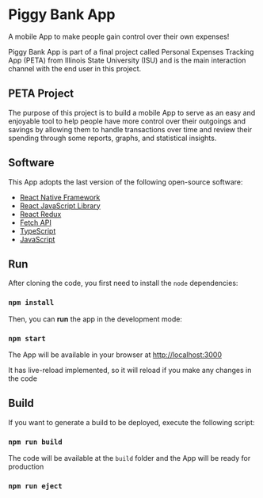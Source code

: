 # Piggy Bank App

A mobile App to make people gain control over their own expenses!

Piggy Bank App is part of a final project called Personal Expenses Tracking App (PETA) 
from Illinois State University (ISU) and is the main interaction channel with 
the end user in this project.

## PETA Project

The purpose of this project is to build a mobile App to serve as 
an easy and enjoyable tool to help people have more control over their outgoings 
and savings by allowing them to handle transactions over time and review their 
spending through some reports, graphs, and statistical insights. 

## Software

This App adopts the last version of the following open-source software:

- [React Native Framework](https://reactnative.dev)
- [React JavaScript Library](https://reactjs.org)
- [React Redux](https://redux.js.org)
- [Fetch API](https://developer.mozilla.org/en-US/docs/Web/API/Fetch_API)
- [TypeScript](https://www.typescriptlang.org)
- [JavaScript](https://developer.mozilla.org) 

## Run

After cloning the code, you first need to install the `node` dependencies:

### `npm install`

Then, you can **run** the app in the development mode:

### `npm start`

The App will be available in your browser at 
[http://localhost:3000](http://localhost:3000)

It has live-reload implemented, so it will reload 
if you make any changes in the code

## Build

If you want to generate a build to be deployed, execute the following script:

### `npm run build`

The code will be available at the `build` folder 
and the App will be ready for production

### `npm run eject`




